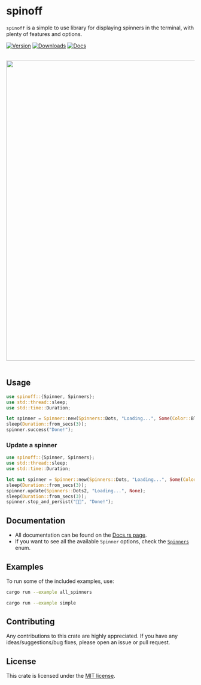 # spinoff
`spinoff` is a simple to use library for displaying spinners in the terminal, with plenty of features and options.

[![Version](https://img.shields.io/crates/v/spinoff.svg)](https://crates.io/crates/spinoff) [![Downloads](https://img.shields.io/crates/d/spinoff)](https://crates.io/crates/spinoff) [![Docs](https://img.shields.io/docsrs/spinoff)](https://docs.rs/spinoff/latest/spinoff/)


<p>
	<br>
	<img width="800" src="index.gif">
	<br>
	<br>
</p>

## Usage

```rust
use spinoff::{Spinner, Spinners};
use std::thread::sleep;
use std::time::Duration;

let spinner = Spinner::new(Spinners::Dots, "Loading...", Some(Color::Blue)); 
sleep(Duration::from_secs(3));
spinner.success("Done!");
```

### Update a spinner

```rust
use spinoff::{Spinner, Spinners};
use std::thread::sleep;
use std::time::Duration;

let mut spinner = Spinner::new(Spinners::Dots, "Loading...", Some(Color::Blue)); 
sleep(Duration::from_secs(3));
spinner.update(Spinners::Dots2, "Loading...", None);
sleep(Duration::from_secs(3));
spinner.stop_and_persist("👨‍💻", "Done!");
```


## Documentation

* All documentation can be found on the [Docs.rs page](https://docs.rs/spinoff/latest/spinoff/).
* If you want to see all the available `Spinner` options, check the [`Spinners`](src/utils/spinner_enum.rs) enum.

## Examples

To run some of the included examples, use: 
```bash	
cargo run --example all_spinners
```

```bash
cargo run --example simple
```

## Contributing

Any contributions to this crate are highly appreciated. If you have any ideas/suggestions/bug fixes, please open an issue or pull request.

## License

This crate is licensed under the [MIT license](LICENSE).